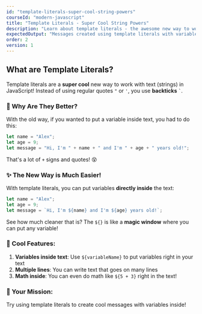 ```yaml
---
id: "template-literals-super-cool-string-powers"
courseId: "modern-javascript"
title: "Template Literals - Super Cool String Powers"
description: "Learn about template literals - the awesome new way to work with text!"
expectedOutput: "Messages created using template literals with variables inside"
order: 2
version: 1
---
```




## What are Template Literals?

Template literals are a **super cool** new way to work with text (strings) in JavaScript! Instead of using regular quotes `"` or `'`, you use **backticks** `` ` ``.

### 🤔 Why Are They Better?

With the old way, if you wanted to put a variable inside text, you had to do this:
```javascript
let name = "Alex";
let age = 9;
let message = "Hi, I'm " + name + " and I'm " + age + " years old!";
```

That's a lot of `+` signs and quotes! 😵

### ✨ The New Way is Much Easier!

With template literals, you can put variables **directly inside** the text:
```javascript
let name = "Alex";
let age = 9;
let message = `Hi, I'm ${name} and I'm ${age} years old!`;
```

See how much cleaner that is? The `${}` is like a **magic window** where you can put any variable!

### 🎯 Cool Features:

1. **Variables inside text**: Use `${variableName}` to put variables right in your text
2. **Multiple lines**: You can write text that goes on many lines
3. **Math inside**: You can even do math like `${5 + 3}` right in the text!

### 🚀 Your Mission:

Try using template literals to create cool messages with variables inside!